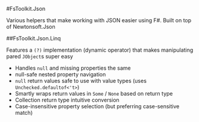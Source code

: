 #FsToolkit.Json

Various helpers that make working with JSON easier using F#. Built on top of Newtonsoft.Json

##FsToolkit.Json.Linq

Features a `(?)` implementation (dynamic operator) that makes manipulating pared `JObject`s super easy
  - Handles `null` and missing properties the same
  - null-safe nested property navigation
  - `null` return values safe to use with value types (uses `Unchecked.defaultof<'t>`)
  - Smartly wraps return values in `Some` / `None` based on return type
  - Collection return type intuitive conversion
  - Case-insensitive property selection (but preferring case-sensitive match) 
